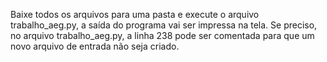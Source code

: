 Baixe todos os arquivos para uma pasta e execute o arquivo trabalho_aeg.py, a saída do programa vai ser impressa na tela.
Se preciso, no arquivo trabalho_aeg.py, a linha 238 pode ser comentada para que um novo arquivo de entrada não seja criado.
